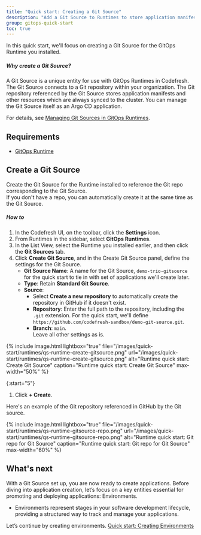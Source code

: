 ```yaml
---
title: "Quick start: Creating a Git Source"
description: "Add a Git Source to Runtimes to store application manifests"
group: gitops-quick-start
toc: true
---
```


In this quick start, we'll focus on creating a Git Source for the GitOps Runtime you installed.


##### Why create a Git Source?
A Git Source is a unique entity for use with GitOps Runtimes in Codefresh.  
The Git Source connects to a Git repository within your organization. The Git repository referenced by the Git Source stores application manifests and other resources which are always synced to the cluster. You can manage the Git Source itself as an Argo CD application.

For details, see [Managing Git Sources in GitOps Runtimes]({{site.baseurl}}/docs/gitops-quick-start/products/). 

## Requirements
* [GitOps Runtime]({{site.baseurl}}/docs/quick-start/gitops-quick-start/runtime/)


## Create a Git Source
Create the Git Source for the Runtime installed to reference the Git repo corresponding to the Git Source.  
If you don't have a repo, you can automatically create it at the same time as the Git Source.

<!---
{{site.data.callout.callout_tip}}
If you plan to use our example Git repository with the application manifests, ensure that you point the Git source to this [repository](https://github.com/codefresh-sandbox/codefresh-quickstart-demo/argocd-app-manifests){target="\_blank"} during setup.
{{site.data.callout.end}}
-->
##### How to
1. In the Codefresh UI, on the toolbar, click the **Settings** icon.
1. From Runtimes in the sidebar, select **GitOps Runtimes**.
1. In the List View, select the Runtime you installed earlier, and then click the **Git Sources** tab.  
1. Click **Create Git Source**, and in the Create Git Source panel, define the settings for the Git Source.  
    * **Git Source Name**: A name for the Git Source, `demo-trio-gitsource` for the quick start to tie in with set of applications we'll create later.
    * **Type**: Retain **Standard Git Source**.
    * **Source**: 
      * Select **Create a new repository** to automatically create the repository in GitHub if it doesn't exist.
      * **Repository**: Enter the full path to the repository, including the `.git` extension.  
	    <!--- To use our public repository, define `https://github.com/codefresh-sandbox/codefresh-quickstart-demo.git`.  -->
		For the quick start, we'll define `https://github.com/codefresh-sandbox/demo-git-source.git`.
      * **Branch**: `main`.  
  Leave all other settings as is.



  {% include 
	image.html 
	lightbox="true" 
	file="/images/quick-start/runtimes/qs-runtime-create-gitsource.png" 
	url="/images/quick-start/runtimes/qs-runtime-create-gitsource.png" 
	alt="Runtime quick start: Create Git Source" 
	caption="Runtime quick start: Create Git Source"
    max-width="50%" 
%}


{:start="5"}
1. Click **+ Create**.

Here's an example of the Git repository referenced in GitHub by the Git source.

  {% include 
	image.html 
	lightbox="true" 
	file="/images/quick-start/runtimes/qs-runtime-gitsource-repo.png" 
	url="/images/quick-start/runtimes/qs-runtime-gitsource-repo.png" 
	alt="Runtime quick start: Git repo for Git Source" 
	caption="Runtime quick start: Git repo for Git Source"
    max-width="60%" 
%}

## What's next
With a Git Source set up, you are now ready to create applications. 
Before diving into application creation, let’s focus on a key entities essential for promoting and deploying applications: Environments.
* Environments represent stages in your software development lifecycle, providing a structured way to track and manage your applications.

Let’s continue by creating environments. 
[Quick start: Creating Environments]({{site.baseurl}}/docs/gitops-quick-start/quick-start-gitops-environments/) 






